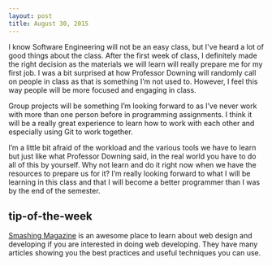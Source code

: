 ```yaml
---
layout: post
title: August 30, 2015
---
```


I know Software Engineering will not be an easy class, but I've heard a lot of good things about the class. After the first week of class, I definitely made the right decision as the materials we will learn will really prepare me for my first job. I was a bit surprised at how Professor Downing will randomly call on people in class as that is something I’m not used to. However, I feel this way people will be more focused and engaging in class.

Group projects will be something I’m looking forward to as I’ve never work with more than one person before in programming assignments. I think it will be a really great experience to learn how to work with each other and especially using Git to work together.

I’m a little bit afraid of the workload and the various tools we have to learn but just like what Professor Downing said, in the real world you have to do all of this by yourself. Why not learn and do it right now when we have the resources to prepare us for it? I’m really looking forward to what I will be learning in this class and that I will become a better programmer than I was by the end of the semester.

## tip-of-the-week

[Smashing Magazine](http://www.smashingmagazine.com/) is an awesome place to learn about web design and developing if you are interested in doing web developing. They have many articles showing you the best practices and useful techniques you can use. 
